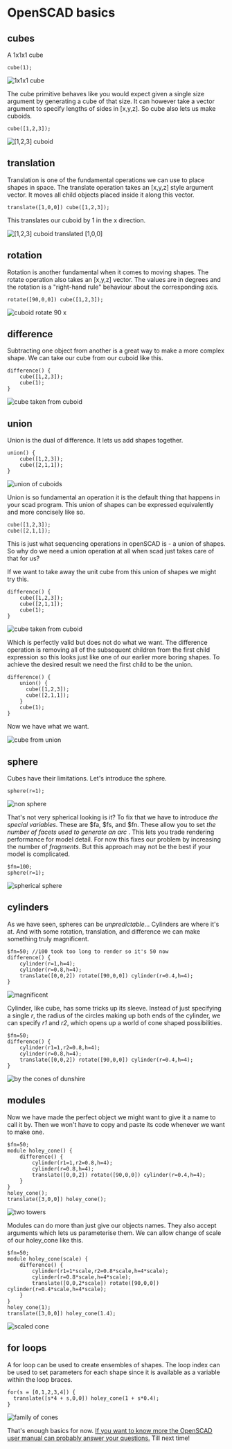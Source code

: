 # OpenSCAD basics

## cubes
A 1x1x1 cube
```scad
cube(1);
```

![1x1x1 cube](https://cdn.discordapp.com/attachments/794700507448475679/795468352503414804/Screenshot_2021-01-04_at_01.45.07.png)

The cube primitive behaves like you would expect given a single size argument by generating a cube of that size. It can however take a vector argument to specify lengths of sides in [x,y,z]. So cube also lets us make cuboids.
```scad
cube([1,2,3]);
```

![[1,2,3] cuboid](https://cdn.discordapp.com/attachments/794700507448475679/795469528377196605/Screenshot_2021-01-04_at_01.51.00.png)

## translation
Translation is one of the fundamental operations we can use to place shapes in space. The translate operation takes an [x,y,z] style argument vector. It moves all child objects placed inside it along this vector.
```scad
translate([1,0,0]) cube([1,2,3]);
```
This translates our cuboid by 1 in the x direction.

![[1,2,3] cuboid translated [1,0,0]](https://cdn.discordapp.com/attachments/794700507448475679/795471038410260510/Screenshot_2021-01-04_at_01.53.17.png)

## rotation
Rotation is another fundamental when it comes to moving shapes. The rotate operation also takes an [x,y,z] vector. The values are in degrees and the rotation is a "right-hand rule" behaviour about the corresponding axis.
```scad
rotate([90,0,0]) cube([1,2,3]);
```

![cuboid rotate 90 x](https://cdn.discordapp.com/attachments/794700507448475679/795473800346206218/Screenshot_2021-01-04_at_02.08.20.png)

## difference
Subtracting one object from another is a great way to make a more complex shape. We can take our cube from our cuboid like this.
```scad
difference() {
    cube([1,2,3]);
    cube(1);
}
```

![cube taken from cuboid](https://cdn.discordapp.com/attachments/794700507448475679/795475171460382740/Screenshot_2021-01-04_at_02.11.42.png)

## union

Union is the dual of difference. It lets us add shapes together.

```scad
union() {
    cube([1,2,3]);
    cube([2,1,1]);
}
```

![union of cuboids](https://cdn.discordapp.com/attachments/794700507448475679/795481342040080394/Screenshot_2021-01-04_at_02.37.53.png)

Union is so fundamental an operation it is the default thing that happens in your scad program. This union of shapes can be expressed equivalently and more concisely like so.
```scad
cube([1,2,3]);
cube([2,1,1]);
```
This is just what sequencing operations in openSCAD is - a union of shapes. So why do we need a union operation at all when scad just takes care of that for us?

If we want to take away the unit cube from this union of shapes we might try this.
```scad
difference() {
    cube([1,2,3]);
    cube([2,1,1]);
    cube(1);
}
```
![cube taken from cuboid](https://cdn.discordapp.com/attachments/794700507448475679/795475171460382740/Screenshot_2021-01-04_at_02.11.42.png)

Which is perfectly valid but does not do what we want. The difference operation is removing all of the subsequent children from the first child expression so this looks just like one of our earlier more boring shapes. To achieve the desired result we need the first child to be the union.
```scad
difference() {
    union() {
      cube([1,2,3]);
      cube([2,1,1]);
    }
    cube(1);
}
```
Now we have what we want.

![cube from union](https://cdn.discordapp.com/attachments/794700507448475679/795484163460694046/Screenshot_2021-01-04_at_02.49.35.png)

## sphere
Cubes have their limitations. Let's introduce the sphere.
```scad
sphere(r=1);
```

![non sphere](https://cdn.discordapp.com/attachments/794700507448475679/795486231126605844/Screenshot_2021-01-04_at_02.57.54.png)

That's not very spherical looking is it? To fix that we have to introduce *the special variables*. These are $fa, $fs, and $fn. These allow you to set *the number of facets used to generate an arc* . This lets you trade rendering performance for model detail. For now this fixes our problem by increasing the number of *fragments*. But this approach may not be the best if your model is complicated.
```scad
$fn=100;
sphere(r=1);
```

![spherical sphere](https://cdn.discordapp.com/attachments/794700507448475679/795488374106357770/Screenshot_2021-01-04_at_03.00.42.png)

## cylinders
As we have seen, spheres can be *unpredictable*... Cylinders are where it's at. And with some rotation, translation, and difference we can make something truly magnificent.
```scad
$fn=50; //100 took too long to render so it's 50 now
difference() {
    cylinder(r=1,h=4);
    cylinder(r=0.8,h=4);
    translate([0,0,2]) rotate([90,0,0]) cylinder(r=0.4,h=4);
}
```

![magnificent](https://cdn.discordapp.com/attachments/794700507448475679/795490843674279966/Screenshot_2021-01-04_at_03.16.16.png)

Cylinder, like cube, has some tricks up its sleeve. Instead of just specifying a single *r*, the radius of the circles making up both ends of the cylinder, we can specify *r1* and *r2*, which opens up a world of cone shaped possibilities.
```scad
$fn=50;
difference() {
    cylinder(r1=1,r2=0.8,h=4);
    cylinder(r=0.8,h=4);
    translate([0,0,2]) rotate([90,0,0]) cylinder(r=0.4,h=4);
}
```

![by the cones of dunshire](https://cdn.discordapp.com/attachments/794700507448475679/795491785023029268/Screenshot_2021-01-04_at_03.19.59.png)

## modules
Now we have made the perfect object we might want to give it a name to call it by. Then we won't have to copy and paste its code whenever we want to make one.
```scad
$fn=50;
module holey_cone() {
    difference() {
        cylinder(r1=1,r2=0.8,h=4);
        cylinder(r=0.8,h=4);
        translate([0,0,2]) rotate([90,0,0]) cylinder(r=0.4,h=4);
    }
}
holey_cone();
translate([3,0,0]) holey_cone();
```

![two towers](https://cdn.discordapp.com/attachments/794700507448475679/795493459670466590/Screenshot_2021-01-04_at_03.26.33.png)

Modules can do more than just give our objects names. They also accept arguments which lets us parameterise them. We can allow change of scale of our holey_cone like this.
```scad
$fn=50;
module holey_cone(scale) {
    difference() {
        cylinder(r1=1*scale,r2=0.8*scale,h=4*scale);
        cylinder(r=0.8*scale,h=4*scale);
        translate([0,0,2*scale]) rotate([90,0,0]) cylinder(r=0.4*scale,h=4*scale);
    }
}
holey_cone(1);
translate([3,0,0]) holey_cone(1.4);
```

![scaled cone](https://cdn.discordapp.com/attachments/794700507448475679/795494309260296252/Screenshot_2021-01-04_at_03.29.57.png)

## for loops
A for loop can be used to create ensembles of shapes. The loop index can be used to set parameters for each shape since it is available as a variable within the loop braces.
```scad
for(s = [0,1,2,3,4]) {
  translate([s*4 + s,0,0]) holey_cone(1 + s*0.4);
}
```

![family of cones](https://cdn.discordapp.com/attachments/794700507448475679/795495976532967444/Screenshot_2021-01-04_at_03.34.10.png)

That's enough basics for now. [If you want to know more the OpenSCAD user manual can probably answer your questions.](https://en.wikibooks.org/wiki/OpenSCAD_User_Manual/The_OpenSCAD_Language#Variables) Till next time!

